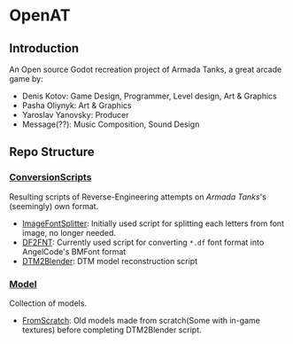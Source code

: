 # OpenAT

## Introduction

An Open source Godot recreation project of Armada Tanks, a great arcade game by:

- Denis Kotov: Game Design, Programmer, Level design, Art & Graphics
- Pasha Oliynyk: Art & Graphics
- Yaroslav Yanovsky: Producer
- Message(??): Music Composition, Sound Design 

## Repo Structure

### [ConversionScripts](ConversionScripts)
Resulting scripts of Reverse-Engineering attempts on *Armada Tanks*'s (seemingly) own format.

- [ImageFontSplitter](ConversionScripts/ImageFontSplitter): Initially used script for splitting each letters from font image, no longer needed.
- [DF2FNT](ConversionScripts/DF2FNT): Currently used script for converting `*.df` font format into AngelCode's BMFont format 
- [DTM2Blender](ConversionScripts/DTM2Blender): DTM model reconstruction script


### [Model](Model)
Collection of models.

- [FromScratch](Model/FromScratch): Old models made from scratch(Some with in-game textures) before completing DTM2Blender script.
